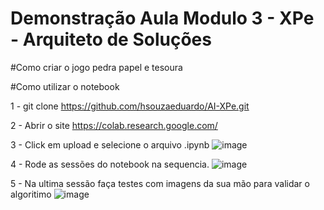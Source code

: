 # Demonstração Aula Modulo 3 - XPe - Arquiteto de Soluções

#Como criar o jogo pedra papel e tesoura

#Como utilizar o notebook

1 - git clone https://github.com/hsouzaeduardo/AI-XPe.git

2 - Abrir o site https://colab.research.google.com/

3 - Click em upload e selecione o arquivo .ipynb
![image](https://user-images.githubusercontent.com/1692867/190922059-a9d74039-d997-42d2-8065-d2be08fd03d6.png)


4 - Rode as sessões do notebook na sequencia.
![image](https://user-images.githubusercontent.com/1692867/190922099-31010f5b-f98f-4469-8010-dd511395afa5.png)

5 - Na ultima sessão faça testes com imagens da sua mão para validar o algoritimo 
![image](https://user-images.githubusercontent.com/1692867/190922138-07003dc7-6a33-492a-ae59-b943baadc7a4.png)


